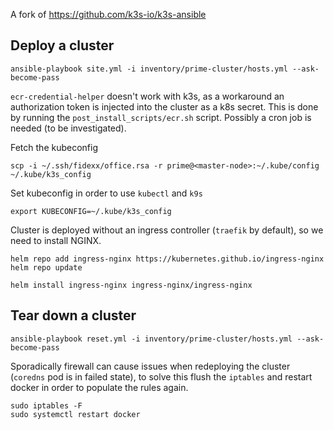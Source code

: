 A fork of https://github.com/k3s-io/k3s-ansible

## Deploy a cluster
```
ansible-playbook site.yml -i inventory/prime-cluster/hosts.yml --ask-become-pass
```

`ecr-credential-helper` doesn't work with k3s, as a workaround an authorization token is injected into the cluster as a k8s secret. This is done by running the `post_install_scripts/ecr.sh` script. Possibly a cron job is needed (to be investigated).

Fetch the kubeconfig
```
scp -i ~/.ssh/fidexx/office.rsa -r prime@<master-node>:~/.kube/config ~/.kube/k3s_config
```

Set kubeconfig in order to use `kubectl` and `k9s`
```
export KUBECONFIG=~/.kube/k3s_config
```

Cluster is deployed without an ingress controller (`traefik` by default), so we need to install NGINX.
```
helm repo add ingress-nginx https://kubernetes.github.io/ingress-nginx
helm repo update

helm install ingress-nginx ingress-nginx/ingress-nginx
```

## Tear down a cluster
```
ansible-playbook reset.yml -i inventory/prime-cluster/hosts.yml --ask-become-pass
```

Sporadically firewall can cause issues when redeploying the cluster (`coredns` pod is in failed state), to solve this flush the `iptables` and restart docker in order to populate the rules again.

```
sudo iptables -F
sudo systemctl restart docker
```
